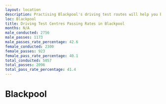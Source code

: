 ```yaml
---
layout: location
description: Practising Blackpool's driving test routes will help you become more confident in your gear-changing abilities.
loc: Blackpool
title: Driving Test Centres Passing Rates in Blackpool
months: N/A
male_conducted: 2756
male_passes: 1173
male_passes_rate_percentage: 42.6
female_conducted: 2300
female_passes: 923
female_pass_rate_percentage: 40.1
total_conducted: 5057
total_passes: 2096
total_pass_rate_percentage: 41.4
---
```


# Blackpool
